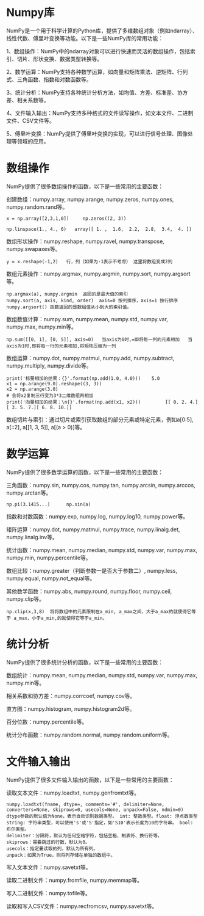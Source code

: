 # Numpy库

NumPy是一个用于科学计算的Python库，提供了多维数组对象（例如ndarray）、线性代数、傅里叶变换等功能。以下是一些NumPy库的常用功能：

1、数组操作：NumPy中的ndarray对象可以进行快速而灵活的数组操作，包括索引、切片、形状变换、数据类型转换等。

2、数学运算：NumPy支持各种数学运算，如向量和矩阵乘法、逆矩阵、行列式、三角函数、指数和对数函数等。

3、统计分析：NumPy支持各种统计分析方法，如均值、方差、标准差、协方差、相关系数等。

4、文件输入输出：NumPy支持多种格式的文件读写操作，如文本文件、二进制文件、CSV文件等。

5、傅里叶变换：NumPy提供了傅里叶变换的实现，可以进行信号处理、图像处理等领域的应用。


# 数组操作
NumPy提供了很多数组操作的函数，以下是一些常用的主要函数：

创建数组：numpy.array, numpy.arange, numpy.zeros, numpy.ones, numpy.random.rand等。

    x = np.array([2,3,1,0])     np.zeros((2, 3))    

    np.linspace(1., 4., 6)   array([ 1. ,  1.6,  2.2,  2.8,  3.4,  4. ])

数组形状操作：numpy.reshape, numpy.ravel, numpy.transpose, numpy.swapaxes等。

    y = x.reshape(-1,2)   行，列（如果为-1表示不考虑） 这里将数组变成2列

数组元素操作：numpy.argmax, numpy.argmin, numpy.sort, numpy.argsort等。

    np.argmax(a), numpy.argmin  返回的是最大值的索引
    numpy.sort(a, axis, kind, order)  axis=0 按列排序，axis=1 按行排序   
    numpy.argsort() 函数返回的是数组值从小到大的索引值。

数组数值计算：numpy.sum, numpy.mean, numpy.std, numpy.var, numpy.max, numpy.min等。
    
    np.sum([[0, 1], [0, 5]], axis=0)   当axis为0时,=即将每一列的元素相加   当axis为1时,即将每一行的元素相加,将矩阵压缩为一列

数组运算：numpy.dot, numpy.matmul, numpy.add, numpy.subtract, numpy.multiply, numpy.divide等。

    print('标量相加的结果：{}'.format(np.add(1.0, 4.0)))    5.0
    x1 = np.arange(9.0).reshape((3, 3))
    x2 = np.arange(3.0)
    # 会将x2复制三行变为3*3二维数组再相加
    print('向量相加的结果：\n{}'.format(np.add(x1, x2)))         [[ 0. 2. 4.] [ 3. 5. 7.][ 6. 8. 10.]]

数组切片与索引：通过切片或索引获取数组的部分元素或特定元素，例如a[0:5], a[::2], a[[1, 3, 5]], a[(a > 0)]等。

# 数学运算
NumPy提供了很多数学运算的函数，以下是一些常用的主要函数：

三角函数：numpy.sin, numpy.cos, numpy.tan, numpy.arcsin, numpy.arccos, numpy.arctan等。

    np.pi(3.1415...)      np.sin(a) 

指数和对数函数：numpy.exp, numpy.log, numpy.log10, numpy.power等。

矩阵运算：numpy.dot, numpy.matmul, numpy.trace, numpy.linalg.det, numpy.linalg.inv等。

统计函数：numpy.mean, numpy.median, numpy.std, numpy.var, numpy.max, numpy.min, numpy.percentile等。

数组比较：numpy.greater（判断参数一是否大于参数二）, numpy.less, numpy.equal, numpy.not_equal等。

其他数学函数：numpy.abs, numpy.round, numpy.floor, numpy.ceil, numpy.clip等。

    np.clip(x,3,8)  将将数组中的元素限制在a_min, a_max之间，大于a_max的就使得它等于 a_max，小于a_min,的就使得它等于a_min。

# 统计分析
NumPy提供了很多统计分析的函数，以下是一些常用的主要函数：

数组统计：numpy.mean, numpy.median, numpy.std, numpy.var, numpy.max, numpy.min等。

相关系数和协方差：numpy.corrcoef, numpy.cov等。

直方图：numpy.histogram, numpy.histogram2d等。

百分位数：numpy.percentile等。

统计分布函数：numpy.random.normal, numpy.random.uniform等。

# 文件输入输出
NumPy提供了很多文件输入输出的函数，以下是一些常用的主要函数：

读取文本文件：numpy.loadtxt, numpy.genfromtxt等。

    numpy.loadtxt(fname, dtype=, comments='#', delimiter=None, converters=None, skiprows=0, usecols=None, unpack=False, ndmin=0)
    dtype参数的默认值为None，表示自动识别数据类型。 int: 整数类型。float: 浮点数类型  string: 字符串类型，可以使用's'或'S'指定，如'S10'表示长度为10的字符串。 bool: 布尔类型。
    delimiter：分隔符，默认为任何空格字符，包括空格、制表符、换行符等。
    skiprows：需要跳过的行数，默认为0。
    usecols：指定要读取的列，默认为所有列。
    unpack：如果为True，则将列存储在单独的数组中。

写入文本文件：numpy.savetxt等。

读取二进制文件：numpy.fromfile, numpy.memmap等。

写入二进制文件：numpy.tofile等。

读取和写入CSV文件：numpy.recfromcsv, numpy.savetxt等。
